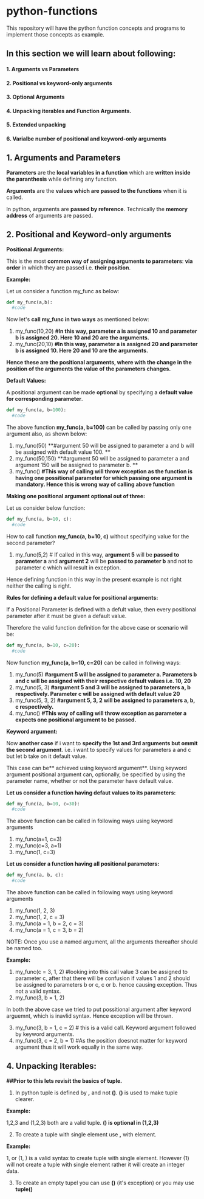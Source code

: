 # python-functions
This repository will have the python function concepts and programs to implement those concepts as example.
## In this section we will learn about following:
#### 1. Arguments vs Parameters
#### 2. Positional vs keyword-only arguments
#### 3. Optional Arguments
#### 4. Unpacking iterables and Function Arguments.
#### 5. Extended unpacking
#### 6. Varialbe number of positional and keyword-only arguments

## 1. Arguments and Parameters
**Parameters** are the **local variables in a function** which are **written inside the paranthesis** while defining any function.

**Arguments** are the **values which are passed to the functions** when it is called.

In python, arguments are **passed by reference**. Technically the **memory address** of arguments are passed. 

## 2. Positional and Keyword-only arguments

****Positional Arguments:****

This is the most **common way of assigning arguments to parameters**: **via order** in which they are passed i.e. **their position**.

**Example:** 

Let us consider a function my_func as below:

```python
def my_func(a,b):
  #code
```

Now let's **call my_func in two ways** as mentioned below:

1. my_func(10,20) **#In this way, parameter a is assigned 10 and parameter b is assigned 20. Here 10 and 20 are the arguments.**
2. my_func(20,10) **#In this way, parameter a is assigned 20 and parameter b is assigned 10. Here 20 and 10 are the arguments.**

**Hence these are the positional arguments, where with the change in the position of the arguments the value of the parameters changes.**

****Default Values:****

A positional argument can be made **optional** by specifying a **default value for corresponding parameter**.

```python
def my_func(a, b=100):
  #code
```

The above function **my_func(a, b=100)** can be called by passing only one argument also, as shown below:

1. my_func(50) **#argument 50 will be assigned to parameter a and b will be assigned with default value 100. **
2. my_func(50,150) **#argument 50 will be assigned to parameter a and argument 150 will be assigned to parameter b. **
3. my_func() **#This way of calling will throw exception as the function is having one possitional parameter for which passing one argument is mandatory. Hence this is wrong way of calling above function**

**Making one positional argument optional out of three:**

Let us consider below function:

```python
def my_func(a, b=10, c):
  #code
```

How to call function **my_func(a, b=10, c)** without specifying value for the second parameter?
1. my_func(5,2) # If called in this way, **argument 5** will be **passed to parameter a** and **argument 2** will be **passed to parameter b** and not to parameter c which will result in exception.

Hence defining function in this way in the present example is not right neither the calling is right. 

**Rules for defining a default value for positional arguments:**

If a Positional Parameter is defined with a defult value, then every positional parameter after it must be given a default value.

Therefore the valid function definition for the above case or scenario will be:


```python
def my_func(a, b=10, c=20):
  #code
```

Now function **my_func(a, b=10, c=20)** can be called in follwing ways:
1. my_func(5) **#argument 5 will be assigned to parameter a. Parameters b and c will be assigned with their respective default values i.e. 10, 20**
2. my_func(5, 3) **#argument 5 and 3 will be assigned to parameters a, b respectively. Parameter c will be assigned with default value 20**
3. my_func(5, 3, 2) **#argument 5, 3, 2 will be assigned to parameters a, b, c respectively.**
4. my_func() **#This way of calling will throw exception as parameter a expects one positional argument to be passed.**

****Keyword argument:****

Now **another case** if i want to **specify the 1st and 3rd arguments but ommit the second argument**. i.e. i want to specify values for parameters a and c but let b take on it default value.

This case can be** achieved using keyword argument**. Using keyword argument positional argument can, optionally, be specified by using the parameter name, whether or not the parameter have default value.

**Let us consider a function having defaut values to its parameters:**

```python
def my_func(a, b=10, c=30):
  #code
```

The above function can be called in following ways using keyword arguments
1. my_func(a=1, c=3)
2. my_func(c=3, a=1)
3. my_func(1, c=3)


**Let us consider a function having all positional parameters:**

```python
def my_func(a, b, c):
  #code
```

The above function can be called in following ways using keyword arguments
1. my_func(1, 2, 3)
2. my_func(1, 2, c = 3)
3. my_func(a = 1, b = 2, c = 3)
4. my_func(a = 1, c = 3, b = 2)

NOTE: Once you use a named argument, all the arguments thereafter should be named too.

**Example:**

1. my_func(c = 3, 1, 2) #looking into this call value 3 can be assigned to parameter c, after that there will be confusion if values 1 and 2 should be assigned to parameters  b or c, c or b. hence causing exception. Thus not a valid syntax.
2. my_func(3, b = 1, 2) 

In both the above case we tried to put possitional argument after keyword arguemnt, which is inavlid syntax. Hence exception will be thrown.

3. my_func(3, b = 1, c = 2) # this is a valid call. Keyword argument followed by keyword arguments.
4. my_func(3, c = 2, b = 1) #As the position doesnot matter for keyword argument thus it will work equally in the same way.

## 4. Unpacking Iterables:
****##Prior to this lets revisit the basics of tuple.****

1. In python tuple is defined by **,** and not **()**. **()** is used to make tuple clearer.

**Example:**

1,2,3 and (1,2,3) both are a valid tuple. **() is optional in (1,2,3)**

2. To create a tuple with single element use **,** with element.

**Example:**

1, or (1, ) is a valid syntax to create tuple with single element. However (1) will not create a tuple with single element rather it will create an integer data.

3. To create an empty tupel you can use **()** (it's exception) or you may use **tuple()**
